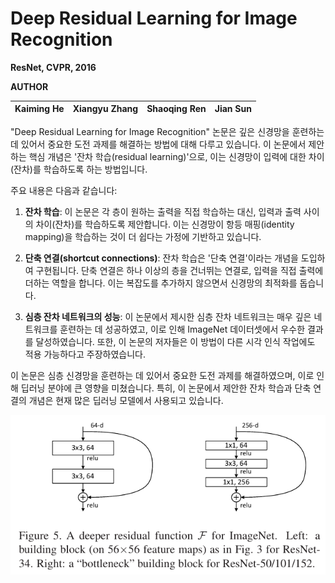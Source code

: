 # Deep Residual Learning for Image Recognition

**ResNet, CVPR, 2016**

**AUTHOR**

| Kaiming He | Xiangyu Zhang | Shaoqing Ren | Jian Sun |
| ---------- | ------------- | ------------ | -------- |

"Deep Residual Learning for Image Recognition" 논문은 깊은 신경망을 훈련하는 데 있어서 중요한 도전 과제를 해결하는 방법에 대해 다루고 있습니다. 이 논문에서 제안하는 핵심 개념은 '잔차 학습(residual learning)'으로, 이는 신경망이 입력에 대한 차이(잔차)를 학습하도록 하는 방법입니다.

주요 내용은 다음과 같습니다:

1. **잔차 학습**: 이 논문은 각 층이 원하는 출력을 직접 학습하는 대신, 입력과 출력 사이의 차이(잔차)를 학습하도록 제안합니다. 이는 신경망이 항등 매핑(identity mapping)을 학습하는 것이 더 쉽다는 가정에 기반하고 있습니다.

2. **단축 연결(shortcut connections)**: 잔차 학습은 '단축 연결'이라는 개념을 도입하여 구현됩니다. 단축 연결은 하나 이상의 층을 건너뛰는 연결로, 입력을 직접 출력에 더하는 역할을 합니다. 이는 복잡도를 추가하지 않으면서 신경망의 최적화를 돕습니다.

3. **심층 잔차 네트워크의 성능**: 이 논문에서 제시한 심층 잔차 네트워크는 매우 깊은 네트워크를 훈련하는 데 성공하였고, 이로 인해 ImageNet 데이터셋에서 우수한 결과를 달성하였습니다. 또한, 이 논문의 저자들은 이 방법이 다른 시각 인식 작업에도 적용 가능하다고 주장하였습니다.

이 논문은 심층 신경망을 훈련하는 데 있어서 중요한 도전 과제를 해결하였으며, 이로 인해 딥러닝 분야에 큰 영향을 미쳤습니다. 특히, 이 논문에서 제안한 잔차 학습과 단축 연결의 개념은 현재 많은 딥러닝 모델에서 사용되고 있습니다.

![Alt text](image-10.png)